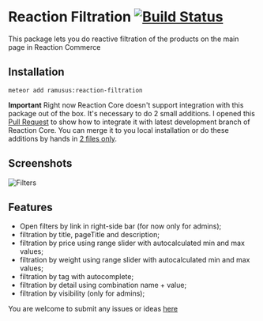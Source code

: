 Reaction Filtration [![Build Status](https://travis-ci.org/ramusus/reaction-filtration.png?branch=master)](https://travis-ci.org/ramusus/reaction-filtration)
===================

This package lets you do reactive filtration of the products on the main page in Reaction Commerce 

Installation
------------

    meteor add ramusus:reaction-filtration

**Important** Right now Reaction Core doesn't support integration with this package out of the box. It's necessary to do 
2 small additions. I opened this 
[Pull Request](https://github.com/reactioncommerce/reaction/pull/743) to show how to integrate it with latest 
development branch of Reaction Core. You can merge it to you local installation or do these additions by hands in 
[2 files only](https://github.com/reactioncommerce/reaction/pull/743/files). 

Screenshots
-----------

![Filters](https://s3.amazonaws.com/f.cl.ly/items/1R3V3C1y1N1M270q0w1l/Image%202016-01-30%20at%209.22.31%20PM.png?v=05350742)

Features
--------

* Open filters by link in right-side bar (for now only for admins);
* filtration by title, pageTitle and description;
* filtration by price using range slider with autocalculated min and max values;
* filtration by weight using range slider with autocalculated min and max values;
* filtration by tag with autocomplete;
* filtration by detail using combination name + value;
* filtration by visibility (only for admins);

You are welcome to submit any issues or ideas [here](https://github.com/ramusus/reaction-filtration/issues/)
